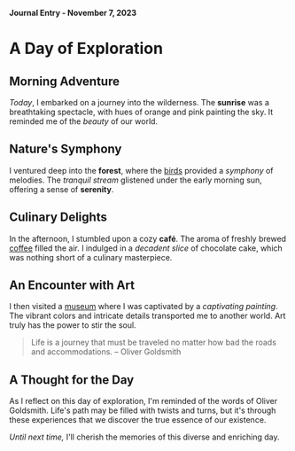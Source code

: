 **Journal Entry - November 7, 2023**

# A Day of Exploration

## Morning Adventure

*Today*, I embarked on a journey into the wilderness. The **sunrise** was a breathtaking spectacle, with hues of orange and pink painting the sky. It reminded me of the *beauty* of our world.

## Nature's Symphony

I ventured deep into the **forest**, where the [birds](https://en.wikipedia.org/wiki/Bird) provided a *symphony* of melodies. The *tranquil stream* glistened under the early morning sun, offering a sense of **serenity**.

## Culinary Delights

In the afternoon, I stumbled upon a cozy **café**. The aroma of freshly brewed [coffee](https://en.wikipedia.org/wiki/Coffee) filled the air. I indulged in a *decadent slice* of chocolate cake, which was nothing short of a culinary masterpiece.

## An Encounter with Art

I then visited a [museum](https://en.wikipedia.org/wiki/Museum) where I was captivated by a *captivating painting*. The vibrant colors and intricate details transported me to another world. Art truly has the power to stir the soul.

> Life is a journey that must be traveled no matter how bad the roads and accommodations. – Oliver Goldsmith

## A Thought for the Day

As I reflect on this day of exploration, I'm reminded of the words of Oliver Goldsmith. Life's path may be filled with twists and turns, but it's through these experiences that we discover the true essence of our existence.

*Until next time,* I'll cherish the memories of this diverse and enriching day.